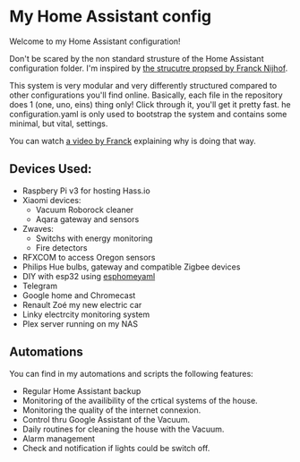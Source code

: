 # My Home Assistant config

Welcome to my Home Assistant configuration!

Don't be scared by the non standard strusture of the Home Assistant configuration folder.
I'm inspired by [the strucutre propsed by Franck Nijhof](https://github.com/frenck/home-assistant-config).

This system is very modular and very differently structured compared to other configurations you'll find online.
Basically, each file in the repository does 1 (one, uno, eins)
thing only! Click through it, you'll get it pretty fast. he configuration.yaml is only used to bootstrap the system
and contains some minimal, but vital, settings.

You can watch [a video by Franck](https://www.youtube.com/watch?v=lndeybw21PY) explaining why is doing that way.

## Devices Used:
  - Raspbery Pi v3 for hosting Hass.io
  - Xiaomi devices:
    - Vacuum Roborock cleaner
    - Aqara gateway and sensors
  - Zwaves:
    - Switchs with energy monitoring
    - Fire detectors
  - RFXCOM to access Oregon sensors
  - Philips Hue bulbs, gateway and compatible Zigbee devices
  - DIY with esp32 using [esphomeyaml](https://esphomelib.com/esphomeyaml/)
  - Telegram
  - Google home and Chromecast
  - Renault Zoé my new electric car
  - Linky electrcity monitoring system
  - Plex server running on my NAS

  ## Automations
  
  You can find in my automations and scripts the following features: 
   - Regular Home Assistant backup
   - Monitoring of the availibility of the crtical systems of the house.
   - Monitoring the quality of the internet connexion.
   - Control thru Google Assistant of the Vacuum.
   - Daily routines for cleaning the house with the Vacuum.
   - Alarm management
   - Check and notification if lights could be switch off.
